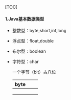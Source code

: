 [TOC]

#### 1.Java基本数据类型

- 整数型：byte,short,int,long

- 浮点型：float,double

- 布尔型：boolean

- 字符型：char

  一个字节（bit）占八位

  | byte |      |      |
  | ---- | ---- | ---- |
  |      |      |      |
  |      |      |      |
  |      |      |      |
  
  
  
  



